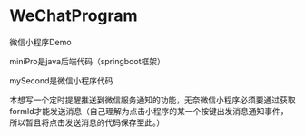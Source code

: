 # WeChatProgram
微信小程序Demo

miniPro是java后端代码（springboot框架）

mySecond是微信小程序代码

本想写一个定时提醒推送到微信服务通知的功能，无奈微信小程序必须要通过获取formId才能发送消息（自己理解为点击小程序的某一个按键出发消息通知事件，所以暂且将点击发送消息的代码保存至此。）
